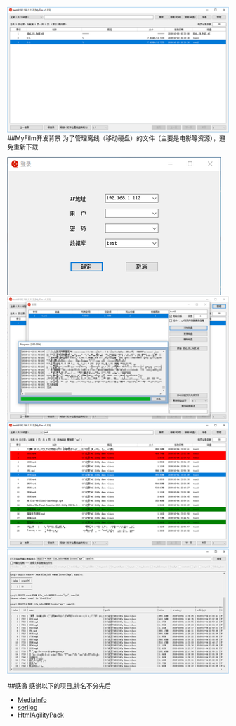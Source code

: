 ![image](https://github.com/LetCodeGo/MyFilm/blob/master/images/main.png)
##MyFilm开发背景
为了管理离线（移动硬盘）的文件（主要是电影等资源），避免重新下载

![image](https://github.com/LetCodeGo/MyFilm/blob/master/images/login.png)
![image](https://github.com/LetCodeGo/MyFilm/blob/master/images/add.png)
![image](https://github.com/LetCodeGo/MyFilm/blob/master/images/search_mp4.png)
![image](https://github.com/LetCodeGo/MyFilm/blob/master/images/sql.png)

##感激
感谢以下的项目,排名不分先后

* [MediaInfo](https://mediaarea.net/en/MediaInfo) 
* [serilog](https://github.com/serilog/serilog)
* [HtmlAgilityPack](https://github.com/zzzprojects/html-agility-pack)

